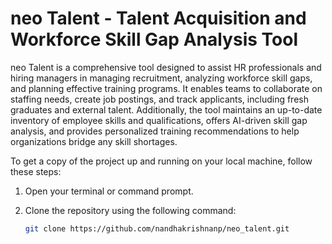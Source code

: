 # neo Talent - Talent Acquisition and Workforce Skill Gap Analysis Tool

neo Talent is a comprehensive tool designed to assist HR professionals and hiring managers in managing recruitment, analyzing workforce skill gaps, and planning effective training programs. It enables teams to collaborate on staffing needs, create job postings, and track applicants, including fresh graduates and external talent. Additionally, the tool maintains an up-to-date inventory of employee skills and qualifications, offers AI-driven skill gap analysis, and provides personalized training recommendations to help organizations bridge any skill shortages.


To get a copy of the project up and running on your local machine, follow these steps:

1. Open your terminal or command prompt.
2. Clone the repository using the following command:

   ```bash
   git clone https://github.com/nandhakrishnanp/neo_talent.git
